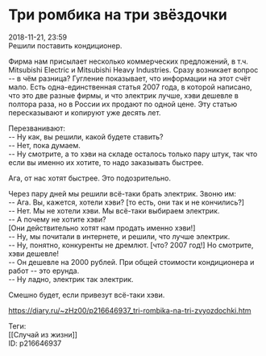 Три ромбика на три звёздочки
=============================

   
 2018-11-21, 23:59   
  Решили поставить кондиционер.   
   
 Фирма нам присылает несколько коммерческих предложений, в т.ч. Mitsubishi Electric и Mitsubishi Heavy Industries. Сразу возникает вопрос -- в чём разница? Гугление показывает, что информации на этот счёт мало. Есть одна-единственная статья 2007 года, в которой написано, что это две разные фирмы, и что электрик лучше, хэви дешевле в полтора раза, но в России их продают по одной цене. Эту статью пересказывают и копируют уже десять лет.   
   
 Перезванивают:   
 -- Ну как, вы решили, какой будете ставить?   
 -- Нет, пока думаем.   
 -- Ну смотрите, а то хэви на складе осталось только пару штук, так что если вы именно их хотите, то надо заказывать быстрее.   
   
 Ага, от нас хотят быстрее. Это подозрительно.   
   
 Через пару дней мы решили всё-таки брать электрик. Звоню им:   
 -- Ага. Вы, кажется, хотели хэви? [то есть, они так и не кончились?]   
 -- Нет. Мы не хотели хэви. Мы всё-таки выбираем электрик.   
 -- А почему не хотите хэви?   
 [Они действительно хотят нам продать именно хэви!]   
 -- Ну, мы почитали в интернете, и решили, что лучше электрик.   
 -- Ну, понятно, конкуренты не дремлют. [что? 2007 год!] Но смотрите, хэви дешевле!   
 -- Он дешевле на 2000 рублей. При общей стоимости кондиционера и работ -- это ерунда.   
 -- Ну ладно, электрик так электрик.   
   
 Смешно будет, если привезут всё-таки хэви.   
    
 <https://diary.ru/~zHz00/p216646937_tri-rombika-na-tri-zvyozdochki.htm>   
   
 Теги:   
 [[Случай из жизни]]   
 ID: p216646937